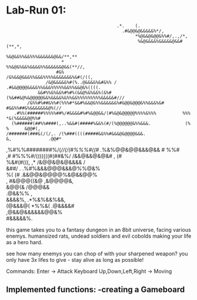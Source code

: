 # Lab-Run 01:

                                              .*.    (.                                             
                                                .#&@@&@&&&&&%*/,                                    
                                                     *%@&&@&@@&%%#/,.,/*,                           
                                                      %&@&&&&%&&&&&@&&#(**,*,                       
                                                      %&@&&%%&&%%%&&&&&&@&&/**,**                   
                         *                            %%&@&%&&%&&&&%%&&&&&&@&&(**//,                
                       #&%                           /&%&&@&&&%%&&&%%%%&&&&&&&%&#(/((,              
                   /&@&&&&&%#(%..@&&&&%&#&%% /      .#&&@@@@&&&&%%&&&%%%%%&&%%&&@&%((((.            
                &&#%%&%&&%#%#%(&&@%&%&&%(&%#(%&##&@%&@@@@@&&%&&&&%&%%&&%%%%%%%%%&&&&&#///           
            /&%%#%##&%%#(%%%#*&&#%&&@&%%&&&&&&%#&@@&@@@&%%&&&%&#     #&&%%##&%&&&&&&&@%(//          
       .#%%(######%%%%%##%/#&&&&#%#%&@@&&/(#%&@&@@@@@%%%%&%%%          %%%    *&(%&&&&@@%%#         
      (%######(##%%####(,..%&&#(#####%&&%(#/(%@@@@@@&%%&&&.             (%      %      &@@#(,       
    /#######(###&(/(/,. /(%###((((#####&&%%#&&&@&@@@@&&&.                &,              .@@#*      
  ,%#%%########%/(*//(/(#%%%#((#       .*%&%@@&@@&&&@&&                   #                 %%#     
 ,#       #%%%#/(((((((#(##&%/              /&&@&&@&@&#                   ,                   (#    
           %&#(#(((,        ,*              /&@@&@&@&&&&                                        /   
           &##/               .       .%#%&&&@@@&&&@%%@&%                                           
           %(                      (#  .&&@@&@@@@%&@&&@@%                                           
           ,                      #&@@@((&@      ,&@@@@&,                                           
                                      &@@(&        /@@@&&                                           
                                                    .@&&%%                              ,           
                                                      &&&&%,                 .*%&%&&%&&,            
                                                       (@&&&@(          *%%&(   .@&&&&#             
                                                         ,@&&@&&&&&&@@&%                            
                                                            #&&&&&%.                               


this game takes you to a fantasy dungeon in an 8bit universe, facing various enemys.
humansized rats, undead soldiers and evil cobolds making your life as a hero hard.

see how many enemys you can chop of with your sharpened weapon?
you only have 3x lifes to give - stay alive as long as possible!

Commands:
Enter                       ->  Attack
Keyboard Up,Down,Left,Right ->  Moving


Implemented functions:
-creating a Gameboard
-